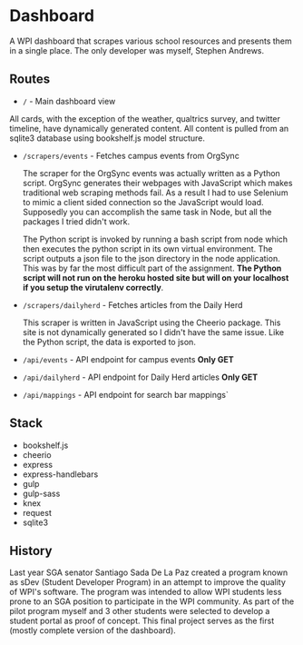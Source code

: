 # Dashboard
A WPI dashboard that scrapes various school resources and presents them in a single place. The only developer was myself, Stephen Andrews.

## Routes
 + `/` - Main dashboard view 

  All cards, with the exception of the weather, qualtrics survey, and twitter timeline, have dynamically generated content.   All content is pulled from an sqlite3 database using bookshelf.js model structure.

+ `/scrapers/events` - Fetches campus events from OrgSync

  The scraper for the OrgSync events was actually written as a Python script. OrgSync generates their webpages with JavaScript which makes traditional web scraping methods fail. As a result I had to use Selenium to mimic a client sided connection so the JavaScript would load. Supposedly you can accomplish the same task in Node, but all the packages I tried didn't work. 
  
  The Python script is invoked by running a bash script from node which then executes the python script in its own virtual environment. The script outputs a json file to the json directory in the node application. This was by far the most difficult part of the assignment. **The Python script will not run on the heroku hosted site but will on your localhost if you setup the virutalenv correctly**.
  
+ `/scrapers/dailyherd` - Fetches articles from the Daily Herd

  This scraper is written in JavaScript using the Cheerio package. This site is not dynamically generated so I didn't have the same issue. Like the Python script, the data is exported to json.

+ `/api/events` - API endpoint for campus events **Only GET**
+ `/api/dailyherd` - API endpoint for Daily Herd articles **Only GET**
+ `/api/mappings` - API endpoint for search bar mappings`

## Stack
  + bookshelf.js
  + cheerio
  + express
  + express-handlebars
  + gulp
  + gulp-sass
  + knex
  + request
  + sqlite3
  
## History
Last year SGA senator Santiago Sada De La Paz created a program known as sDev (Student Developer Program) in an attempt to improve the quality of WPI's software. The program was intended to allow WPI students less prone to an SGA position to participate in the WPI community. As part of the pilot program myself and 3 other students were selected to develop a student portal as proof of concept. This final project serves as the first (mostly complete version of the dashboard).
